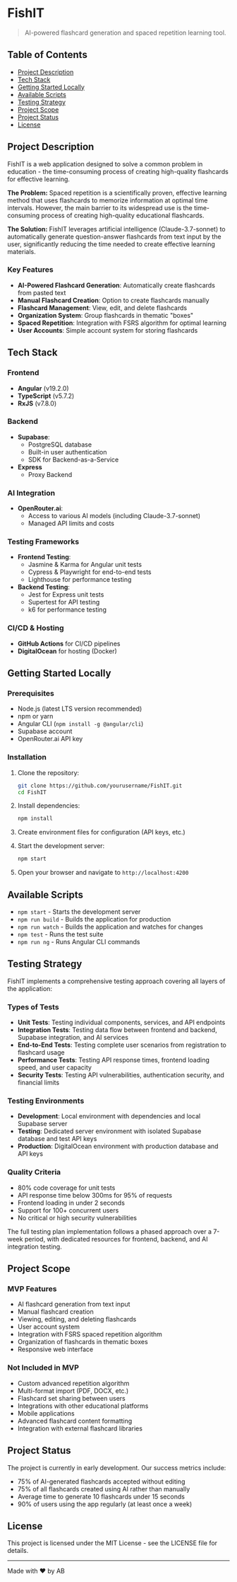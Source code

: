 # FishIT

> AI-powered flashcard generation and spaced repetition learning tool.

## Table of Contents

- [Project Description](#project-description)
- [Tech Stack](#tech-stack)
- [Getting Started Locally](#getting-started-locally)
- [Available Scripts](#available-scripts)
- [Testing Strategy](#testing-strategy)
- [Project Scope](#project-scope)
- [Project Status](#project-status)
- [License](#license)

## Project Description

FishIT is a web application designed to solve a common problem in education - the time-consuming process of creating high-quality flashcards for effective learning.

**The Problem:** Spaced repetition is a scientifically proven, effective learning method that uses flashcards to memorize information at optimal time intervals. However, the main barrier to its widespread use is the time-consuming process of creating high-quality educational flashcards.

**The Solution:** FishIT leverages artificial intelligence (Claude-3.7-sonnet) to automatically generate question-answer flashcards from text input by the user, significantly reducing the time needed to create effective learning materials.

### Key Features

- **AI-Powered Flashcard Generation**: Automatically create flashcards from pasted text
- **Manual Flashcard Creation**: Option to create flashcards manually
- **Flashcard Management**: View, edit, and delete flashcards
- **Organization System**: Group flashcards in thematic "boxes"
- **Spaced Repetition**: Integration with FSRS algorithm for optimal learning
- **User Accounts**: Simple account system for storing flashcards

## Tech Stack

### Frontend
- **Angular** (v19.2.0)
- **TypeScript** (v5.7.2)
- **RxJS** (v7.8.0)

### Backend
- **Supabase**:
  - PostgreSQL database
  - Built-in user authentication
  - SDK for Backend-as-a-Service
- **Express**
   - Proxy Backend

### AI Integration
- **OpenRouter.ai**:
  - Access to various AI models (including Claude-3.7-sonnet)
  - Managed API limits and costs
  
### Testing Frameworks
- **Frontend Testing**:
  - Jasmine & Karma for Angular unit tests
  - Cypress & Playwright for end-to-end tests
  - Lighthouse for performance testing
- **Backend Testing**:
  - Jest for Express unit tests
  - Supertest for API testing
  - k6 for performance testing

### CI/CD & Hosting
- **GitHub Actions** for CI/CD pipelines
- **DigitalOcean** for hosting (Docker)

## Getting Started Locally

### Prerequisites

- Node.js (latest LTS version recommended)
- npm or yarn
- Angular CLI (`npm install -g @angular/cli`)
- Supabase account
- OpenRouter.ai API key

### Installation

1. Clone the repository:
   ```bash
   git clone https://github.com/yourusername/FishIT.git
   cd FishIT
   ```

2. Install dependencies:
   ```bash
   npm install
   ```

3. Create environment files for configuration (API keys, etc.)

4. Start the development server:
   ```bash
   npm start
   ```

5. Open your browser and navigate to `http://localhost:4200`

## Available Scripts

- `npm start` - Starts the development server
- `npm run build` - Builds the application for production
- `npm run watch` - Builds the application and watches for changes
- `npm test` - Runs the test suite
- `npm run ng` - Runs Angular CLI commands

## Testing Strategy

FishIT implements a comprehensive testing approach covering all layers of the application:

### Types of Tests

- **Unit Tests**: Testing individual components, services, and API endpoints
- **Integration Tests**: Testing data flow between frontend and backend, Supabase integration, and AI services
- **End-to-End Tests**: Testing complete user scenarios from registration to flashcard usage
- **Performance Tests**: Testing API response times, frontend loading speed, and user capacity
- **Security Tests**: Testing API vulnerabilities, authentication security, and financial limits

### Testing Environments

- **Development**: Local environment with dependencies and local Supabase server
- **Testing**: Dedicated server environment with isolated Supabase database and test API keys
- **Production**: DigitalOcean environment with production database and API keys

### Quality Criteria

- 80% code coverage for unit tests
- API response time below 300ms for 95% of requests
- Frontend loading in under 2 seconds
- Support for 100+ concurrent users
- No critical or high security vulnerabilities

The full testing plan implementation follows a phased approach over a 7-week period, with dedicated resources for frontend, backend, and AI integration testing.

## Project Scope

### MVP Features

- AI flashcard generation from text input
- Manual flashcard creation
- Viewing, editing, and deleting flashcards
- User account system
- Integration with FSRS spaced repetition algorithm
- Organization of flashcards in thematic boxes
- Responsive web interface

### Not Included in MVP

- Custom advanced repetition algorithm
- Multi-format import (PDF, DOCX, etc.)
- Flashcard set sharing between users
- Integrations with other educational platforms
- Mobile applications
- Advanced flashcard content formatting
- Integration with external flashcard libraries

## Project Status

The project is currently in early development. Our success metrics include:

- 75% of AI-generated flashcards accepted without editing
- 75% of all flashcards created using AI rather than manually
- Average time to generate 10 flashcards under 15 seconds
- 90% of users using the app regularly (at least once a week)

## License

This project is licensed under the MIT License - see the LICENSE file for details.

---

Made with ❤️ by AB 
